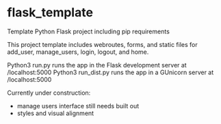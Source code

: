 # flask_template
Template Python Flask project including pip requirements

This project template includes webroutes, forms, and static files for add_user, manage_users, login, logout, and home.

Python3 run.py runs the app in the Flask development server at /localhost:5000
Python3 run_dist.py runs the app in a GUnicorn server at /localhost:5000

Currently under construction:
  - manage users interface still needs built out
  - styles and visual alignment

